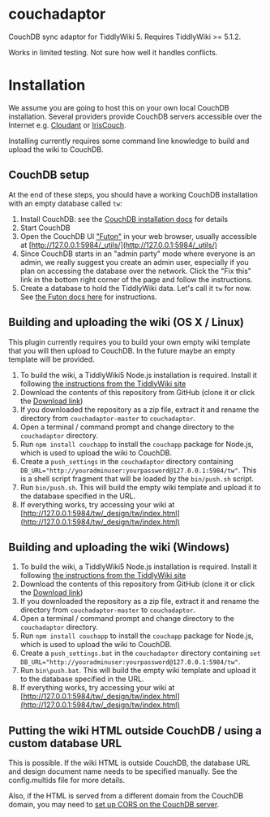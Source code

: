 couchadaptor
============

CouchDB sync adaptor for TiddlyWiki 5. Requires TiddlyWiki >= 5.1.2.

Works in limited testing. Not sure how well it handles conflicts.

# Installation

We assume you are going to host this on your own local CouchDB installation.
Several providers provide CouchDB servers accessible over the Internet e.g.
[Cloudant](https://cloudant.com/) or [IrisCouch](http://www.iriscouch.com/).

Installing currently requires some command line knowledge to build and upload the wiki to CouchDB. 

## CouchDB setup

At the end of these steps, you should have a working CouchDB installation with an empty database called `tw`:

1. Install CouchDB: see the [CouchDB installation docs](http://docs.couchdb.org/en/latest/install/index.html)  for details
2. Start CouchDB
3. Open the CouchDB UI ["Futon"](http://docs.couchdb.org/en/latest/intro/futon.html) in your web browser, 
usually accessible at [http://127.0.0.1:5984/_utils/](http://127.0.0.1:5984/_utils/)
4. Since CouchDB starts in an "admin party" mode where everyone is an admin, 
we really suggest you create an admin user, especially if you plan on accessing the database over the network.
Click the "Fix this" link in the bottom right corner of the page and follow the instructions.
5. Create a database to hold the TiddlyWiki data. Let's call it `tw` for now. See [the Futon docs here](http://docs.couchdb.org/en/latest/intro/futon.html#managing-databases-and-documents) for instructions.

## Building and uploading the wiki (OS X / Linux)

This plugin currently requires you to build your own empty wiki template that you will then upload to CouchDB. In the future maybe an empty 
template will be provided.

1. To build the wiki, a TiddlyWiki5 Node.js installation is required. Install it following 
[the instructions from the TiddlyWiki site](http://tiddlywiki.com/static/GettingStarted%2520-%2520Node.js.html)
2. Download the contents of this repository from GitHub (clone it or click the 
[Download link](https://github.com/wshallum/couchadaptor/archive/master.zip))
3. If you downloaded the repository as a zip file, extract it and rename the directory from `couchadaptor-master` to `couchadaptor`.
4. Open a terminal / command prompt and change directory to the `couchadaptor` directory.
5. Run `npm install couchapp` to install the `couchapp` package for Node.js, which is used to upload the wiki to CouchDB.
6. Create a `push_settings` in the `couchadaptor` directory containing `DB_URL="http://youradminuser:yourpassword@127.0.0.1:5984/tw"`. 
This is a shell script fragment that will be loaded by the `bin/push.sh` script.
7. Run `bin/push.sh`. This will build the empty wiki template and upload it to the database specified in the URL.
8. If everything works, try accessing your wiki at [http://127.0.0.1:5984/tw/_design/tw/index.html](http://127.0.0.1:5984/tw/_design/tw/index.html)

## Building and uploading the wiki (Windows)

1. To build the wiki, a TiddlyWiki5 Node.js installation is required. Install it following 
[the instructions from the TiddlyWiki site](http://tiddlywiki.com/static/GettingStarted%2520-%2520Node.js.html)
2. Download the contents of this repository from GitHub (clone it or click the 
[Download link](https://github.com/wshallum/couchadaptor/archive/master.zip))
3. If you downloaded the repository as a zip file, extract it and rename the directory from `couchadaptor-master` to `couchadaptor`.
4. Open a terminal / command prompt and change directory to the `couchadaptor` directory.
5. Run `npm install couchapp` to install the `couchapp` package for Node.js, which is used to upload the wiki to CouchDB.
6. Create a `push_settings.bat` in the `couchadaptor` directory containing `set DB_URL="http://youradminuser:yourpassword@127.0.0.1:5984/tw"`. 
7. Run `bin\push.bat`. This will build the empty wiki template and upload it to the database specified in the URL.
8. If everything works, try accessing your wiki at [http://127.0.0.1:5984/tw/_design/tw/index.html](http://127.0.0.1:5984/tw/_design/tw/index.html)

## Putting the wiki HTML outside CouchDB / using a custom database URL

This is possible. If the wiki HTML is outside CouchDB, the database URL and design document name needs to be specified manually. See the config.multids file for more details.

Also, if the HTML is served from a different domain from the CouchDB domain, you may need to [set up CORS on the CouchDB server](http://docs.couchdb.org/en/1.6.1/config/http.html#config-cors).
